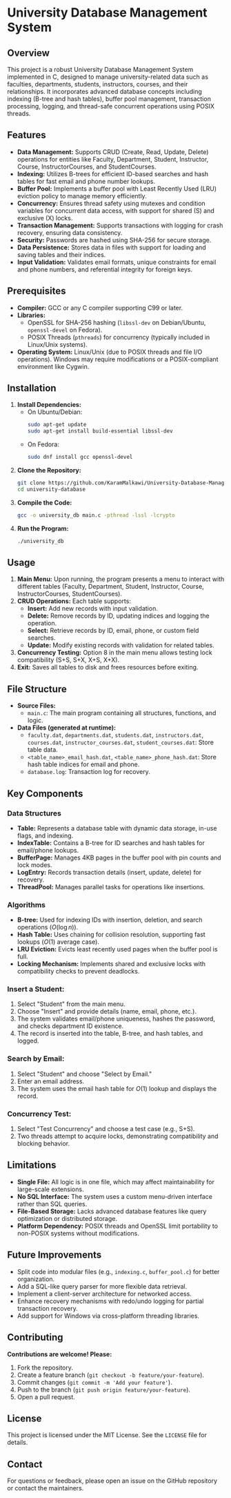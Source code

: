 # University Database Management System

## Overview
This project is a robust University Database Management System implemented in C, designed to manage university-related data such as faculties, departments, students, instructors, courses, and their relationships. It incorporates advanced database concepts including indexing (B-tree and hash tables), buffer pool management, transaction processing, logging, and thread-safe concurrent operations using POSIX threads.

## Features
* **Data Management:** Supports CRUD (Create, Read, Update, Delete) operations for entities like Faculty, Department, Student, Instructor, Course, InstructorCourses, and StudentCourses.
* **Indexing:** Utilizes B-trees for efficient ID-based searches and hash tables for fast email and phone number lookups.
* **Buffer Pool:** Implements a buffer pool with Least Recently Used (LRU) eviction policy to manage memory efficiently.
* **Concurrency:** Ensures thread safety using mutexes and condition variables for concurrent data access, with support for shared (S) and exclusive (X) locks.
* **Transaction Management:** Supports transactions with logging for crash recovery, ensuring data consistency.
* **Security:** Passwords are hashed using SHA-256 for secure storage.
* **Data Persistence:** Stores data in files with support for loading and saving tables and their indices.
* **Input Validation:** Validates email formats, unique constraints for email and phone numbers, and referential integrity for foreign keys.

## Prerequisites
* **Compiler:** GCC or any C compiler supporting C99 or later.
* **Libraries:**
    * OpenSSL for SHA-256 hashing (`libssl-dev` on Debian/Ubuntu, `openssl-devel` on Fedora).
    * POSIX Threads (`pthreads`) for concurrency (typically included in Linux/Unix systems).
* **Operating System:** Linux/Unix (due to POSIX threads and file I/O operations). Windows may require modifications or a POSIX-compliant environment like Cygwin.

## Installation
1.  **Install Dependencies:**
    * On Ubuntu/Debian:
        ```bash
        sudo apt-get update
        sudo apt-get install build-essential libssl-dev
        ```
    * On Fedora:
        ```bash
        sudo dnf install gcc openssl-devel
        ```
2.  **Clone the Repository:**
    ```bash
    git clone https://github.com/KaramMalkawi/University-Database-Management-System.git
    cd university-database
    ```
3.  **Compile the Code:**
    ```bash
    gcc -o university_db main.c -pthread -lssl -lcrypto
    ```
4.  **Run the Program:**
    ```bash
    ./university_db
    ```

## Usage
1.  **Main Menu:** Upon running, the program presents a menu to interact with different tables (Faculty, Department, Student, Instructor, Course, InstructorCourses, StudentCourses).
2.  **CRUD Operations:** Each table supports:
    * **Insert:** Add new records with input validation.
    * **Delete:** Remove records by ID, updating indices and logging the operation.
    * **Select:** Retrieve records by ID, email, phone, or custom field searches.
    * **Update:** Modify existing records with validation for related tables.
3.  **Concurrency Testing:** Option 8 in the main menu allows testing lock compatibility (S+S, S+X, X+S, X+X).
4.  **Exit:** Saves all tables to disk and frees resources before exiting.

## File Structure
* **Source Files:**
    * `main.c`: The main program containing all structures, functions, and logic.
* **Data Files (generated at runtime):**
    * `faculty.dat`, `departments.dat`, `students.dat`, `instructors.dat`, `courses.dat`, `instructor_courses.dat`, `student_courses.dat`: Store table data.
    * `<table_name>_email_hash.dat`, `<table_name>_phone_hash.dat`: Store hash table indices for email and phone.
    * `database.log`: Transaction log for recovery.

## Key Components
### Data Structures
* **Table:** Represents a database table with dynamic data storage, in-use flags, and indexing.
* **IndexTable:** Contains a B-tree for ID searches and hash tables for email/phone lookups.
* **BufferPage:** Manages 4KB pages in the buffer pool with pin counts and lock modes.
* **LogEntry:** Records transaction details (insert, update, delete) for recovery.
* **ThreadPool:** Manages parallel tasks for operations like insertions.

### Algorithms
* **B-tree:** Used for indexing IDs with insertion, deletion, and search operations ($O(\log n)$).
* **Hash Table:** Uses chaining for collision resolution, supporting fast lookups ($O(1)$ average case).
* **LRU Eviction:** Evicts least recently used pages when the buffer pool is full.
* **Locking Mechanism:** Implements shared and exclusive locks with compatibility checks to prevent deadlocks.

### Insert a Student:
1.  Select "Student" from the main menu.
2.  Choose "Insert" and provide details (name, email, phone, etc.).
3.  The system validates email/phone uniqueness, hashes the password, and checks department ID existence.
4.  The record is inserted into the table, B-tree, and hash tables, and logged.

### Search by Email:
1.  Select "Student" and choose "Select by Email."
2.  Enter an email address.
3.  The system uses the email hash table for $O(1)$ lookup and displays the record.

### Concurrency Test:
1.  Select "Test Concurrency" and choose a test case (e.g., S+S).
2.  Two threads attempt to acquire locks, demonstrating compatibility and blocking behavior.

## Limitations
* **Single File:** All logic is in one file, which may affect maintainability for large-scale extensions.
* **No SQL Interface:** The system uses a custom menu-driven interface rather than SQL queries.
* **File-Based Storage:** Lacks advanced database features like query optimization or distributed storage.
* **Platform Dependency:** POSIX threads and OpenSSL limit portability to non-POSIX systems without modifications.

## Future Improvements
* Split code into modular files (e.g., `indexing.c`, `buffer_pool.c`) for better organization.
* Add a SQL-like query parser for more flexible data retrieval.
* Implement a client-server architecture for networked access.
* Enhance recovery mechanisms with redo/undo logging for partial transaction recovery.
* Add support for Windows via cross-platform threading libraries.

## Contributing
**Contributions are welcome! Please:**
1.  Fork the repository.
2.  Create a feature branch (`git checkout -b feature/your-feature`).
3.  Commit changes (`git commit -m 'Add your feature'`).
4.  Push to the branch (`git push origin feature/your-feature`).
5.  Open a pull request.

## License
This project is licensed under the MIT License. See the `LICENSE` file for details.

## Contact
For questions or feedback, please open an issue on the GitHub repository or contact the maintainers.
